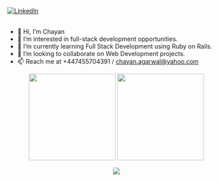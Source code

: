  
   <a href="https://www.linkedin.com/in/chayanagarwal">
        <img align="center" alt="LinkedIn" src="https://img.shields.io/badge/linkedin-%230077B5.svg?style=for-the-badge&logo=linkedin&logoColor=white"/>
    </a><br /><br />
    
- 👋 Hi, I’m Chayan
- 👀 I’m interested in full-stack development opportunities.
- 🌱 I’m currently learning Full Stack Development using Ruby on Rails.
- 💞️ I’m looking to collaborate on Web Development projects.
- 📫 Reach me at +447455704391 / chayan.agarwal@yahoo.com



<div align="center">
<img src="https://github-readme-stats.vercel.app/api/top-langs/?username=chayan2307&theme=radical&title_color=Black&text_color=Blue" height="200">
  <img src="https://github-readme-stats.vercel.app/api?username=chayan2307&show_icons=true&theme=radical&title_color=Black&text_color=fBlueff&icon_color=3A76F0" height="200">
</div>

<p align="center">
  <img src="https://visitor-badge.laobi.icu/badge?page_id=chayan2307" id="counter">
</p>


<!---
chayan2307/chayan2307 is a ✨ special ✨ repository because its `README.md` (this file) appears on your GitHub profile.
You can click the Preview link to take a look at your changes.
--->
